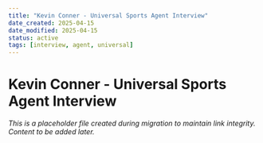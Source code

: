 ```yaml
---
title: "Kevin Conner - Universal Sports Agent Interview"
date_created: 2025-04-15
date_modified: 2025-04-15
status: active
tags: [interview, agent, universal]
---
```


# Kevin Conner - Universal Sports Agent Interview

*This is a placeholder file created during migration to maintain link integrity. Content to be added later.*

